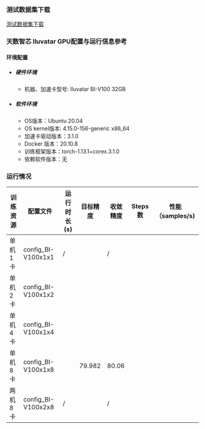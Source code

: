 ### 测试数据集下载
[测试数据集下载](../../benchmarks/vit/README.md#数据集)

### 天数智芯 Iluvatar GPU配置与运行信息参考
#### 环境配置
- ##### 硬件环境
    - 机器、加速卡型号: Iluvatar BI-V100 32GB

- ##### 软件环境
   - OS版本：Ubuntu 20.04
   - OS kernel版本: 4.15.0-156-generic x86_64     
   - 加速卡驱动版本：3.1.0
   - Docker 版本：20.10.8
   - 训练框架版本：torch-1.13.1+corex.3.1.0
   - 依赖软件版本：无


### 运行情况
| 训练资源 | 配置文件           | 运行时长(s) | 目标精度 | 收敛精度 | Steps数 | 性能（samples/s) |
| -------- | ------------------ | ----------- | -------- | -------- | ------- | ---------------- |
| 单机1卡  | config_BI-V100x1x1 | /           |          | /        |         |                  |
| 单机2卡  | config_BI-V100x1x2 |             |          |          |         |                  |
| 单机4卡  | config_BI-V100x1x4 |             |          |          |         |                  |
| 单机8卡  | config_BI-V100x1x8 |             | 79.982   | 80.06    |         |                  |
| 两机8卡  | config_BI-V100x2x8 | /           |          | /        |         |                  |

